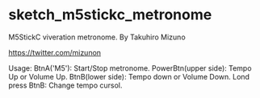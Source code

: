 # sketch_m5stickc_metronome

M5StickC viveration metronome.
 By Takuhiro Mizuno
 
https://twitter.com/mizunon

Usage:
BtnA('M5'): Start/Stop metronome.
PowerBtn(upper side): Tempo Up or Volume Up.
BtnB(lower side): Tempo down or Volume Down.
Lond press BtnB: Change tempo cursol.
